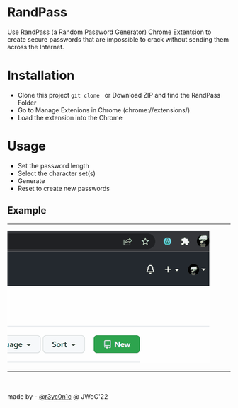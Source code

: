# RandPass

Use RandPass (a Random Password Generator) Chrome Extentsion to create secure passwords that are impossible to crack without sending them across the Internet.


# Installation

- Clone this project `git clone ` or Download ZIP and find the RandPass Folder
- Go to Manage Extenions in Chrome (chrome://extensions/)
- Load the extension into the Chrome

# Usage

- Set the password length
- Select the character set(s)
- Generate
- Reset to create new passwords

## Example
***
![Usage](Animation.gif)

*** 
<br><br>
made by - [@r3yc0n1c](https://github.com/r3yc0n1c) @ JWoC'22